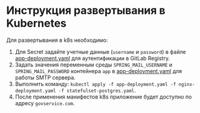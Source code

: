 # Инструкция развертывания в Kubernetes
Для развертывания в k8s необходимо:
1. Для Secret задайте учетные данные (`username` и `password`) в файле [app-deployment.yaml](app-deployment.yaml) для аутентификации в GitLab Registry.  
2. Задать значения переменным среды `SPRING_MAIL_USERNAME` и `SPRING_MAIL_PASSWORD` контейнера `app` в [app-deployment.yaml](app-deployment.yaml) для работы SMTP сервера.
3. Выполнить команду: `kubectl apply -f app-deployment.yaml -f nginx-deployment.yaml -f statefulset-postgres.yaml`.
4. После применения манифестов k8s приложение будет доступно по адресу `govservice.com`.